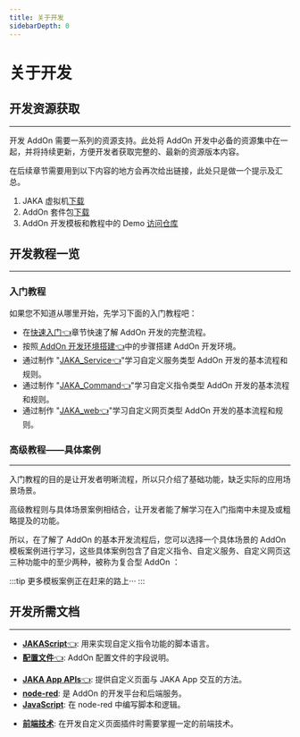 ```yaml
---
title: 关于开发
sidebarDepth: 0
---
```


# 关于开发

## 开发资源获取
---
开发 AddOn 需要一系列的资源支持。此处将 AddOn 开发中必备的资源集中在一起，并将持续更新，方便开发者获取完整的、最新的资源版本内容。

在后续章节需要用到以下内容的地方会再次给出链接，此处只是做一个提示及汇总。
1. JAKA 虚拟机[下载](https://github.com/JakaCobot/JAKASim/releases/download/v1.0.1/JAKASim_x64_NoGraphic.7z)
2. AddOn 套件包[下载](https://github.com/JakaCobot/jaka_addon_kit/releases)
3. AddOn 开发模板和教程中的 Demo [访问仓库](https://github.com/JakaCobot/jaka_addon_kit)



## 开发教程一览
---

### 入门教程
如果您不知道从哪里开始，先学习下面的入门教程吧：

* 在[快速入门:point_left:](./2-QuickStart.md)章节快速了解 AddOn 开发的完整流程。
* 按照[ AddOn 开发环境搭建:point_left:](./3-EnvironmentInstall.md)中的步骤搭建 AddOn 开发环境。
* 通过制作 "[JAKA_Service:point_left:](./4.2-JAKA_Service.md)"学习自定义服务类型 AddOn 开发的基本流程和规则。
* 通过制作 "[JAKA_Command:point_left:](./4.1-JAKA_Command.md)"学习自定义指令类型 AddOn 开发的基本流程和规则。
* 通过制作 "[JAKA_web:point_left:](./4.3-JAKA_Web.md)"学习自定义网页类型 AddOn 开发的基本流程和规则。

### 高级教程——具体案例
---
入门教程的目的是让开发者明晰流程，所以只介绍了基础功能，缺乏实际的应用场景场景。

高级教程则与具体场景案例相结合，让开发者能了解学习在入门指南中未提及或粗略提及的功能。

所以，在了解了 AddOn 的基本开发流程后，您可以选择一个具体场景的 AddOn 模板案例进行学习，这些具体案例包含了自定义指令、自定义服务、自定义网页这三种功能中的至少两种，被称为复合型 AddOn ：
<!-- 1. [大寰夹爪](./6.1-DHGripper) 
2. [Ewellix 升降轴:point_left:](./6.2-EwellixLiftKit.md)  -->
:::tip 更多模板案例正在赶来的路上···
:::


<!-- todo 这里补充更多的教程覆盖到每一种场景：夹爪、升降轴、视觉等 -->


## 开发所需文档
---

- [**JAKAScript**:point_left:](/guide/jks.html): 用来实现自定义指令功能的脚本语言。
- [**配置文件**:point_left:](/guide/addOn/7.1-IniConfig): AddOn 配置文件的字段说明。
<!-- - [**JAKA http APIs**](https://console-docs.apipost.cn/preview/4799a89c0be775ce/48bff16c603e4a42): 提供与机器人交互的http接口。 -->
- [**JAKA App APIs**:point_left:](/guide/addOn/7.2-AppAPI.html): 提供自定义页面与 JAKA App 交互的方法。
- [**node-red**](https://nodered.org/docs/): 是 AddOn 的开发平台和后端服务。
- [**JavaScript**](https://developer.mozilla.org/zh-CN/docs/Learn/JavaScript): 在 node-red 中编写脚本和逻辑。
<!-- - [**前端技术**](https://web.dev/learn/html/): 在开发自定义页面插件时需要掌握一定的前端技术 -->
- [**前端技术**](https://www.w3school.com.cn/): 在开发自定义页面插件时需要掌握一定的前端技术。


